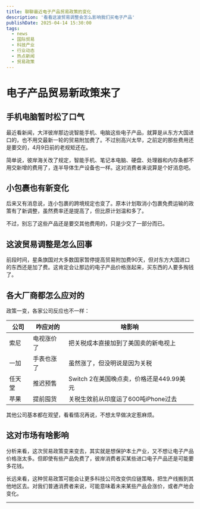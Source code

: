 ```yaml
---
title: 聊聊最近电子产品贸易政策的变化
description: '看看这波贸易调整会怎么影响我们买电子产品'
publishDate: 2025-04-14 15:30:00
tags:
  - news
  - 国际贸易
  - 科技产业
  - 行业动态
  - 热点新闻
  - 贸易政策
---
```


# 电子产品贸易新政策来了

## 手机电脑暂时松了口气

最近看新闻，大洋彼岸那边说智能手机、电脑这些电子产品，就算是从东方大国进口的，也不用交最新一轮的贸易附加费了。不过别高兴太早，之前定的那些费用还是要交的，4月9日前的老规矩还在。

简单说，彼岸海关改了规定，智能手机、笔记本电脑、硬盘、处理器和内存条都不用交新增的费用了，连半导体生产设备也一样。这对消费者来说算是个好消息吧。

## 小包裹也有新变化

后来又有消息说，连小包裹的跨境规定也变了。原本计划取消小包裹免费运输的政策有了新调整，虽然费率还是提高了，但比原计划温和多了。

不过，别忘了这些产品还是要交其他费用的，只是少交了一部分而已。

## 这波贸易调整是怎么回事

前段时间，星条旗国对大多数国家暂停提高贸易附加费90天，但对东方大国进口的东西还是加了费。这肯定会让那边的电子产品价格涨起来，买东西的人要多掏钱了。

## 各大厂商都怎么应对的

政策一变，各家公司反应也不一样：

| 公司 | 咋应对的 | 啥影响 |
|------|----------|----------|
| 索尼 | 电视涨价了 | 把关税成本直接加到了美国卖的新电视上 |
| 一加 | 手表也涨了 | 虽然涨了，但没明说是因为关税 |
| 任天堂 | 推迟预售 | Switch 2在美国晚点卖，价格还是449.99美元 |
| 苹果 | 提前囤货 | 关税生效前从印度运了600吨iPhone过去 |

其他公司基本都在观望，看看情况再说，不想太早做决定惹麻烦。

## 这对市场有啥影响

分析来看，这次贸易政策变来变去，其实就是想保护本土产业，又不想让电子产品价格涨太多。但即使有些产品免费了，彼岸消费者买某些进口电子产品还是可能要多花钱。

长远来看，这种贸易政策可能会让更多科技公司改变供应链策略，把生产线搬到其他地区去。对我们普通消费者来说，可能意味着未来某些产品会涨价，或者产地会变化。

---
